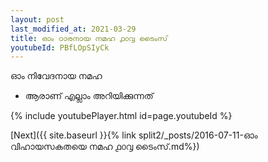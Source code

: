 ```yaml
---
layout: post
last_modified_at: 2021-03-29
title: ഓം ഠാരനായ നമഹ ൧൦൮ ടൈംസ്
youtubeId: PBfLOpSIyCk
---
```

 
 
 ഓം നിവേദനായ നമഹ 
 
 -  ആരാണ് എല്ലാം അറിയിക്കുന്നത് 
 
  
 
  
 
 
 
 
 
 


{% include youtubePlayer.html id=page.youtubeId %}
 
[Next]({{ site.baseurl }}{% link  split2/_posts/2016-07-11-ഓം വിഹായസകതയെ നമഹ ൧൦൮ ടൈംസ്.md%})
 
